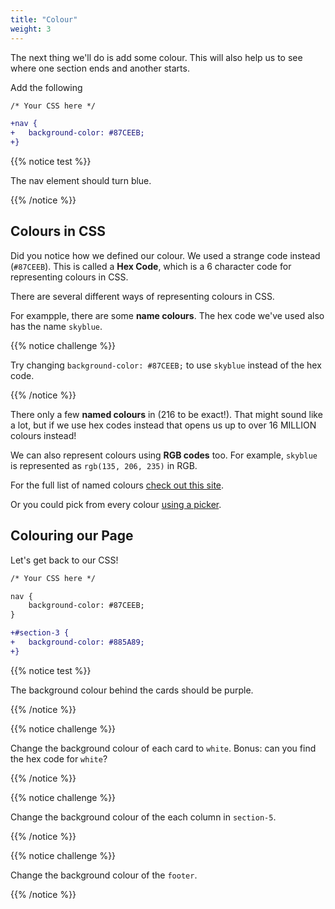 ```yaml
---
title: "Colour"
weight: 3
---
```


The next thing we'll do is add some colour.
This will also help us to see where one section ends and another starts.

Add the following

```diff
/* Your CSS here */

+nav {
+	background-color: #87CEEB;
+}
```

{{% notice test %}}

The nav element should turn blue.

{{% /notice %}}

## Colours in CSS

Did you notice how we defined our colour.
We used a strange code instead (`#87CEEB`).
This is called a **Hex Code**, which is a 6 character code for representing colours in CSS.

There are several different ways of representing colours in CSS.

For exampple, there are some **name colours**.
The hex code we've used also has the name `skyblue`.

{{% notice challenge %}}

Try changing `background-color: #87CEEB;` to use `skyblue` instead of the hex code.

{{% /notice %}}

There only a few **named colours** in (216 to be exact!).
That might sound like a lot, but if we use hex codes instead that opens us up to over 16 MILLION colours instead!

We can also represent colours using **RGB codes** too.
For example, `skyblue` is represented as `rgb(135, 206, 235)` in RGB.

For the full list of named colours [check out this site](https://htmlcolorcodes.com/color-names/).

Or you could pick from every colour [using a picker](https://htmlcolorcodes.com/color-picker/).


## Colouring our Page

Let's get back to our CSS!

```diff
/* Your CSS here */

nav {
	background-color: #87CEEB;
}

+#section-3 {
+	background-color: #885A89;
+}
```

{{% notice test %}}

The background colour behind the cards should be purple.

{{% /notice %}}

{{% notice challenge %}}

Change the background colour of each card to `white`. Bonus: can you find the hex code for `white`?

{{% /notice %}}

{{% notice challenge %}}

Change the background colour of the each column in `section-5`.

{{% /notice %}}

{{% notice challenge %}}

Change the background colour of the `footer`.

{{% /notice %}}
